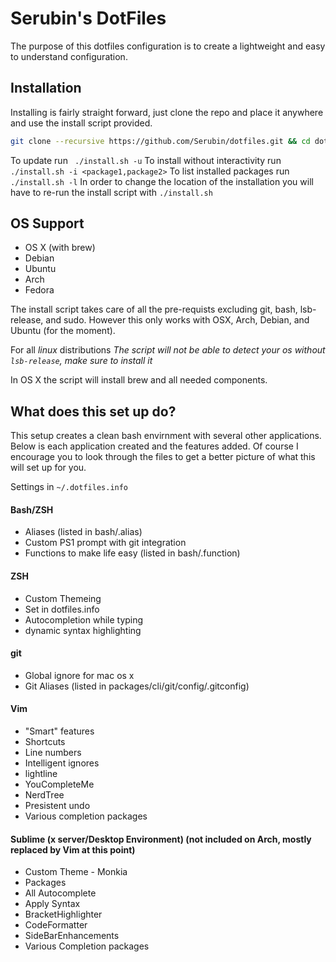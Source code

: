 # Serubin's DotFiles

The purpose of this dotfiles configuration is to create a lightweight and easy to understand configuration.

## Installation

Installing is fairly straight forward, just clone the repo and place it anywhere and use the install script provided.
```bash
git clone --recursive https://github.com/Serubin/dotfiles.git && cd dotfiles && ./install.sh
```
To update run ``` ./install.sh -u```
To install without interactivity run ``` ./install.sh -i <package1,package2> ```
To list installed packages run ``` ./install.sh -l```
In order to change the location of the installation you will have to re-run the install script with ``` ./install.sh ```


## OS Support
* OS X (with brew)
* Debian
* Ubuntu
* Arch
* Fedora

The install script takes care of all the pre-requists excluding git, bash, lsb-release, and sudo. However this only works with OSX, Arch,  Debian, and Ubuntu (for the moment). 

For all *linux* distributions
*The script will not be able to detect your os without ```lsb-release```, make sure to install it*

In OS X the script will install brew and all needed components. 

## What does this set up do?

This setup creates a clean bash envirnment with several other applications. Below is each application created and the features added. Of course I encourage you to look through the files to get a better picture of what this will set up for you.

Settings in `~/.dotfiles.info`

#### Bash/ZSH
*   Aliases (listed in bash/.alias)
*   Custom PS1 prompt with git integration
*   Functions to make life easy (listed in bash/.function) 

#### ZSH
* Custom Themeing
 * Set in dotfiles.info
* Autocompletion while typing
* dynamic syntax highlighting

#### git
* Global ignore for mac os x
* Git Aliases (listed in packages/cli/git/config/.gitconfig)

#### Vim
* "Smart" features
* Shortcuts
* Line numbers
* Intelligent ignores
* lightline
* YouCompleteMe
* NerdTree
* Presistent undo
* Various completion packages

#### Sublime (x server/Desktop Environment) (not included on Arch, mostly replaced by Vim at this point)
* Custom Theme - Monkia
* Packages
 * All Autocomplete
 * Apply Syntax
 * BracketHighlighter
 * CodeFormatter
 * SideBarEnhancements
 * Various Completion packages

